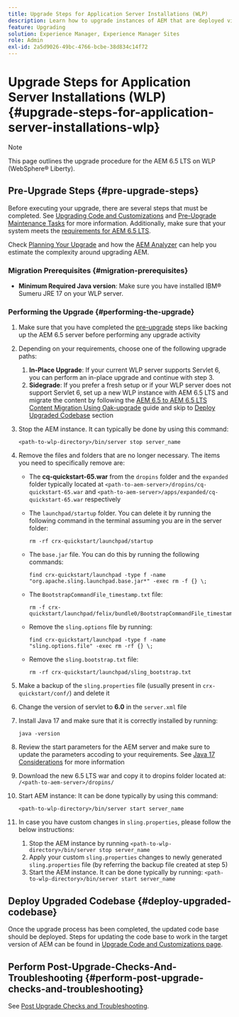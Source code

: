 ```yaml
---
title: Upgrade Steps for Application Server Installations (WLP)
description: Learn how to upgrade instances of AEM that are deployed via Webspehere Liberty.
feature: Upgrading
solution: Experience Manager, Experience Manager Sites
role: Admin
exl-id: 2a5d9026-49bc-4766-bcbe-38d834c14f72
---
```

# Upgrade Steps for Application Server Installations (WLP) {#upgrade-steps-for-application-server-installations-wlp}

>[!NOTE]
>
>This page outlines the upgrade procedure for the AEM 6.5 LTS on WLP (WebSphere&reg; Liberty).

## Pre-Upgrade Steps {#pre-upgrade-steps}

Before executing your upgrade, there are several steps that must be completed. See [Upgrading Code and Customizations](/help/sites-deploying/upgrading-code-and-customizations.md) and [Pre-Upgrade Maintenance Tasks](/help/sites-deploying/pre-upgrade-maintenance-tasks.md) for more information. Additionally, make sure that your system meets the [requirements for AEM 6.5 LTS](/help/sites-deploying/technical-requirements.md).

Check [Planning Your Upgrade](/help/sites-deploying/upgrade-planning.md) and how the [AEM Analyzer](/help/sites-deploying/pattern-detector.md) can help you estimate the complexity around upgrading AEM.

### Migration Prerequisites {#migration-prerequisites}

* **Minimum Required Java version**: Make sure you have installed IBM&reg; Sumeru JRE 17 on your WLP server.

### Performing the Upgrade {#performing-the-upgrade}

1. Make sure that you have completed the [pre-upgrade](#pre-upgrade-steps) steps like backing up the AEM 6.5 server before performing any upgrade activity
1. Depending on your requirements, choose one of the following upgrade paths:
   1. **In-Place Upgrade**: If your current WLP server supports Servlet 6, you can perform an in-place upgrade and continue with step 3.
   1. **Sidegrade**: If you prefer a fresh setup or if your WLP server does not support Servlet 6, set up a new WLP instance with AEM 6.5 LTS and migrate the content by following the [AEM 6.5 to AEM 6.5 LTS Content Migration Using Oak-upgrade](/help/sites-deploying/aem-65-to-aem-65lts-content-migration-using-oak-upgrade.md) guide and skip to [Deploy Upgraded Codebase](#deploy-upgraded-codebase) section

1. Stop the AEM instance. It can typically be done by using this command:

   ```shell
   <path-to-wlp-directory>/bin/server stop server_name
   ```

1. Remove the files and folders that are no longer necessary. The items you need to specifically remove are:

   * The **cq-quickstart-65.war** from the `dropins` folder and the `expanded` folder typically located at `<path-to-aem-server>/dropins/cq-quickstart-65.war` and `<path-to-aem-server>/apps/expanded/cq-quickstart-65.war` respectively
   * The `launchpad/startup` folder. You can delete it by running the following command in the terminal assuming you are in the server folder: 
   
     ```shell
     rm -rf crx-quickstart/launchpad/startup
     ```

   * The `base.jar` file. You can do this by running the following commands:

     ```shell
     find crx-quickstart/launchpad -type f -name "org.apache.sling.launchpad.base.jar*" -exec rm -f {} \;
     ``` 

   * The `BootstrapCommandFile_timestamp.txt` file:

      ```shell
      rm -f crx-quickstart/launchpad/felix/bundle0/BootstrapCommandFile_timestamp.txt
      ```

   * Remove the `sling.options` file by running:

      ```shell
      find crx-quickstart/launchpad -type f -name "sling.options.file" -exec rm -rf {} \; 
      ```

   * Remove the `sling.bootstrap.txt` file:

     ```shell
     rm -rf crx-quickstart/launchpad/sling_bootstrap.txt
     ```

1. Make a backup of the `sling.properties` file (usually present in `crx-quickstart/conf/`) and delete it
1. Change the version of servlet to **6.0** in the `server.xml` file
1. Install Java 17 and make sure that it is correctly installed by running: 

   ```shell
   java -version
   ```
   
1. Review the start parameters for the AEM server and make sure to update the parameters accoding to your requirements. See [Java 17 Considerations](/help/sites-deploying/custom-standalone-install.md#java-17-considerations-java-considerations) for more information
1. Download the new 6.5 LTS war and copy it to dropins folder located at: `/<path-to-aem-server>/dropins/`
1. Start AEM instance: It can be done typically by using this command:
 
   ```shell
   <path-to-wlp-directory>/bin/server start server_name
   ```
    
1. In case you have custom changes in `sling.properties`, please follow the below instructions:

   1. Stop the AEM instance by running `<path-to-wlp-directory>/bin/server stop server_name`
   1. Apply your custom `sling.properties` changes to newly generated `sling.properties` file (by referring the backup file created at step 5)
   1. Start the AEM instance. It can be done typically by running: `<path-to-wlp-directory>/bin/server start server_name`

## Deploy Upgraded Codebase {#deploy-upgraded-codebase}

Once the upgrade process has been completed, the updated code base should be deployed. Steps for updating the code base to work in the target version of AEM can be found in [Upgrade Code and Customizations page](/help/sites-deploying/upgrading-code-and-customizations.md).

## Perform Post-Upgrade-Checks-And-Troubleshooting {#perform-post-upgrade-checks-and-troubleshooting}

See [Post Upgrade Checks and Troubleshooting](/help/sites-deploying/post-upgrade-checks-and-troubleshooting.md).
